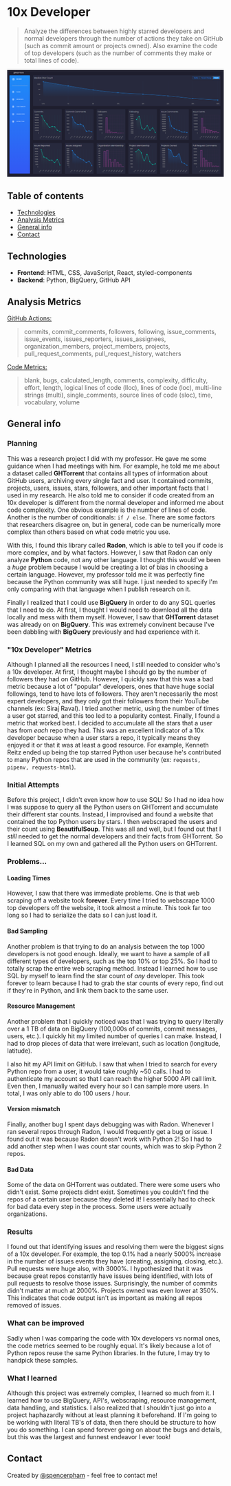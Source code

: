 # 10x Developer
> Analyze the differences between highly starred developers and normal developers through the number of actions they take on GitHub (such as commit amount or projects owned). Also examine the code of top developers (such as the number of comments they make or total lines of code). 

![Example screenshot](./src/static/sample.png)

## Table of contents
* [Technologies](#technologies)
* [Analysis Metrics](#code-examples)
* [General info](#general-info)
* [Contact](#contact)

## Technologies
* **Frontend**: HTML, CSS, JavaScript, React, styled-components
* **Backend**: Python, BigQuery, GitHub API

## Analysis Metrics
[GitHub Actions:](https://ghtorrent.org/relational.html)

> commits, commit_comments, followers, following, issue_comments, issue_events, issues_reporters, issues_assignees, organization_members, project_members, projects, pull_request_comments, pull_request_history, watchers


[Code Metrics:](https://radon.readthedocs.io/en/latest/intro.html)

> blank, bugs, calculated_length, comments, complexity, difficulty, effort, length, logical lines of code (lloc), lines of code (loc), multi-line strings (multi), single_comments, source lines of code (sloc), time, vocabulary, volume


## General info

### Planning
This was a research project I did with my professor. He gave me some guidance when I had meetings with him. For example, he told me me about a dataset called **GHTorrent** that contains all types of information about GitHub users, archiving every single fact and user. It contained commits, projects, users, issues, stars, followers, and other important facts that I used in my research. He also told me to consider if code created from an 10x developer is different from the normal developer and informed me about code complexity. One obvious example is the number of lines of code. Another is the number of conditionals: `if / else`. There are some factors that researchers disagree on, but in general, code can be numerically more complex than others based on what code metric you use. 

With this, I found this library called **Radon**, which is able to tell you if code is more complex, and by what factors. However, I saw that Radon can only analyze **Python** code, not any other language. I thought this would've been a *huge* problem because I would be creating a lot of bias in choosing a certain language. However, my professor told me it was perfectly fine because the Python community was still huge. I just needed to specify I'm only comparing with that language when I publish research on it. 

Finally I realized that I could use **BigQuery** in order to do any SQL queries that I need to do. At first, I thought I would need to download all the data locally and mess with them myself. However, I saw that **GHTorrent** dataset was already on on **BigQuery**. This was extremely convinent because I've been dabbling with **BigQuery** previously and had experience with it.

### "10x Developer" Metrics
Although I planned all the resources I need, I still needed to consider who's a 10x developer. At first, I thought maybe I should go by the number of followers they had on GitHub. However, I quickly saw that this was a bad metric because a lot of "popular" developers, ones that have huge social followings, tend to have lots of followers. They aren't necessarily the most expert developers, and they only got their followers from their YouTube channels (ex: Siraj Raval). I tried another metric, using the number of times a user got starred, and this too led to a popularity contest. Finally, I found a metric that worked best. I decided to accumulate all the stars that a user has from *each* repo they had. This was an excellent indicator of a 10x developer because when a user stars a repo, it typically means they enjoyed it or that it was at least a good resource. For example, Kenneth Reitz ended up being the top starred Python user because he's contributed to many Python repos that are used in the community (ex: `requests, pipenv, requests-html`). 

### Initial Attempts
Before this project, I didn't even know how to use SQL! So I had no idea how I was suppose to query all the Python users on GHTorrent and accumulate their different star counts. Instead, I improvised and found a website that contained the top Python users by stars. I then webscraped the users and their count using **BeautifulSoup**. This was all and well, but I found out that I *still* needed to get the normal developers and their facts from GHTorrent. So I learned SQL on my own and gathered all the Python users on GHTorrent.

### Problems...

#### Loading Times
However, I saw that there was immediate problems. One is that web scraping off a website took **forever**. Every time I tried to webscrape 1000 top developers off the website, it took almost a minute. This took far too long so I had to serialize the data so I can just load it.

#### Bad Sampling
Another problem is that trying to do an analysis between the top 1000 developers is not good enough. Ideally, we want to have a sample of all different types of developers, such as the top 10% or top 25%. So I had to totally scrap the entire web scraping method. Instead I learned how to use SQL by myself to learn find the star count of *any* developer. This took forever to learn because I had to grab the star counts of every repo, find out if they're in Python, and link them back to the same user.

#### Resource Management
Another problem that I quickly noticed was that I was trying to query literally over a 1 TB of data on BigQuery (100,000s of commits, commit messages, users, etc.). I quickly hit my limited number of queries I can make. Instead, I had to drop pieces of data that were irrelevant, such as location (longitude, latitude).

I also hit my API limit on GitHub. I saw that when I tried to search for every Python repo from a user, it would take roughly ~50 calls. I had to authenticate my account so that I can reach the higher 5000 API call limit. Even then, I manually waited every hour so I can sample more users. In total, I was only able to do 100 users / hour.

#### Version mismatch
Finally, another bug I spent days debugging was with Radon. Whenever I ran several repos through Radon, I would frequently get a bug or issue. I found out it was because Radon doesn't work with Python 2! So I had to add another step when I was count star counts, which was to skip Python 2 repos. 

#### Bad Data
Some of the data on GHTorrent was outdated. There were some users who didn't exist. Some projects didnt exist. Sometimes you couldn't find the repos of a certain user because they deleted it! I essentially had to check for bad data every step in the process. Some users were actually organizations.

### Results
I found out that identifying issues and resolving them were the biggest signs of a 10x developer. For example, the top 0.1% had a nearly 5000% increase in the number of issues events they have (creating, assigning, closing, etc.). Pull requests were huge also, with 3000%. I hypothesized that it was because great repos constantly have issues being identified, with lots of pull requests to resolve those issues. Surprisingly, the number of commits didn't matter at much at 2000%. Projects owned was even lower at 350%. This indicates that code output isn't as important as making all repos removed of issues.

### What can be improved
Sadly when I was comparing the code with 10x developers vs normal ones, the code metrics seemed to be roughly equal. It's likely because a lot of Python repos reuse the same Python libraries. In the future, I may try to handpick these samples.

### What I learned
Although this project was extremely complex, I learned so much from it. I learned how to use BigQuery, API's, webscraping, resource management, data handling, and statistics. I also realized that I shouldn't just go into a project haphazardly without at least planning it beforehand. If I'm going to be working with literal TB's of data, then there should be structure to how you do something. I can spend forever going on about the bugs and details, but this was the largest and funnest endeavor I ever took!

## Contact
Created by [@spencerpham](https://www.spencerpham.dev/) - feel free to contact me!

